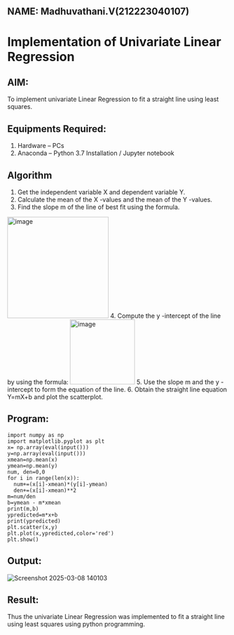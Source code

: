 ## NAME: Madhuvathani.V(212223040107)
# Implementation of Univariate Linear Regression
## AIM:
To implement univariate Linear Regression to fit a straight line using least squares.

## Equipments Required:
1. Hardware – PCs
2. Anaconda – Python 3.7 Installation / Jupyter notebook

## Algorithm
1. Get the independent variable X and dependent variable Y.
2. Calculate the mean of the X -values and the mean of the Y -values.
3. Find the slope m of the line of best fit using the formula. 
<img width="231" alt="image" src="https://user-images.githubusercontent.com/93026020/192078527-b3b5ee3e-992f-46c4-865b-3b7ce4ac54ad.png">
4. Compute the y -intercept of the line by using the formula:
<img width="148" alt="image" src="https://user-images.githubusercontent.com/93026020/192078545-79d70b90-7e9d-4b85-9f8b-9d7548a4c5a4.png">
5. Use the slope m and the y -intercept to form the equation of the line.
6. Obtain the straight line equation Y=mX+b and plot the scatterplot.

## Program:
```
import numpy as np
import matplotlib.pyplot as plt
x= np.array(eval(input()))
y=np.array(eval(input()))
xmean=np.mean(x)
ymean=np.mean(y)
num, den=0,0
for i in range(len(x)):
  num+=(x[i]-xmean)*(y[i]-ymean)
  den+=(x[i]-xmean)**2
m=num/den
b=ymean - m*xmean
print(m,b)
ypredicted=m*x+b
print(ypredicted)
plt.scatter(x,y)
plt.plot(x,ypredicted,color='red') 
plt.show()
```

## Output:

![Screenshot 2025-03-08 140103](https://github.com/user-attachments/assets/95d99dc5-87e4-4b34-a6d6-99909cf97b21)


## Result:
Thus the univariate Linear Regression was implemented to fit a straight line using least squares using python programming.

